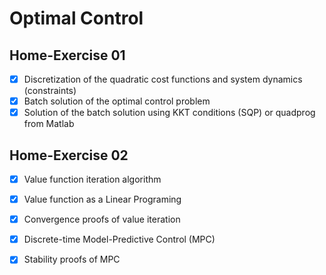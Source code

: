 # Optimal Control

## Home-Exercise 01

- [x] Discretization of the quadratic cost functions and system dynamics (constraints)
- [x] Batch solution of the optimal control problem
- [x] Solution of the batch solution using KKT conditions (SQP) or quadprog from Matlab

## Home-Exercise 02

- [x] Value function iteration algorithm
- [x] Value function as a Linear Programing
- [x] Convergence proofs of value iteration

- [x] Discrete-time Model-Predictive Control (MPC)
- [x] Stability proofs of MPC



